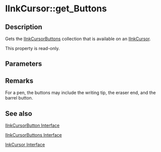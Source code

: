 # IInkCursor::get_Buttons

## Description

Gets the [IInkCursorButtons](https://learn.microsoft.com/windows/desktop/api/msinkaut/nn-msinkaut-iinkcursorbuttons) collection that is available on an [IInkCursor](https://learn.microsoft.com/windows/desktop/api/msinkaut/nn-msinkaut-iinkcursor).

This property is read-only.

## Parameters

## Remarks

For a pen, the buttons may include the writing tip, the eraser end, and the barrel button.

## See also

[IInkCursorButton Interface](https://learn.microsoft.com/windows/desktop/api/msinkaut/nn-msinkaut-iinkcursorbutton)

[IInkCursorButtons Interface](https://learn.microsoft.com/windows/desktop/api/msinkaut/nn-msinkaut-iinkcursorbuttons)

[InkCursor Interface](https://learn.microsoft.com/windows/desktop/api/msinkaut/nn-msinkaut-iinkcursor)